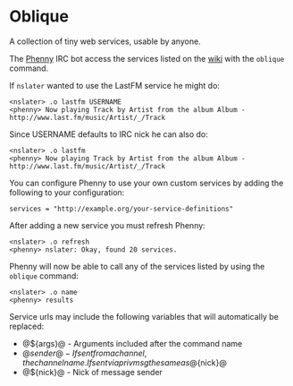 Oblique
=======

A collection of tiny web services, usable by anyone.

The [Phenny](http://inamidst.com/phenny/) IRC bot access the services listed on the [wiki](http://wiki.github.com/nslater/oblique/) with the `oblique` command.

If `nslater` wanted to use the LastFM service he might do:

    <nslater> .o lastfm USERNAME
    <phenny> Now playing Track by Artist from the album Album - http://www.last.fm/music/Artist/_/Track

Since USERNAME defaults to IRC nick he can also do:

    <nslater> .o lastfm
    <phenny> Now playing Track by Artist from the album Album - http://www.last.fm/music/Artist/_/Track

You can configure Phenny to use your own custom services by adding the following to your configuration:

    services = "http://example.org/your-service-definitions"

After adding a new service you must refresh Phenny:

    <nslater> .o refresh
    <phenny> nslater: Okay, found 20 services.

Phenny will now be able to call any of the services listed by using the `oblique` command:

    <nslater> .o name
    <phenny> results

Service urls may include the following variables that will automatically be replaced:

 * @${args}@ - Arguments included after the command name
 * @${sender}@ - If sent from a channel, the channel name. If sent via privmsg the same as @${nick}@
 * @${nick}@ - Nick of message sender
